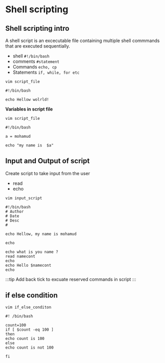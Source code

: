 # Shell scripting

## Shell scripting intro
A shell script is an excecutable file containing multiple shell commmands that are executed sequentially.

- shell `#!/bin/bash`
- comments `#statement`
- Commands `echo, cp`
- Statements `if, while, for etc`

`vim script_file`
```shell
#!/bin/bash

echo Hellow wolrld!
```

**Variables in script file**

`vim script_file`
```shell
#!/bin/bash

a = mohamud

echo "my name is  $a"
```


## Input and Output of script
Create script to take input from the user 
- read
- echo

`vim input_script` 
```shell 
#!/bin/bash
# Author
# Date
# Desc
#

echo Hellow, my name is mohamud

echo

echo what is you name ?
read namecont
echo
echo Hello $namecont
echo
```

:::tip
Add back tick to excuate reserved commands in script
:::

## if else condition

`vim if_else_conditon`
```shell
#! /bin/bash

count=100
if [ $count -eq 100 ]
then
echo count is 100
else
echo count is not 100

fi

```


